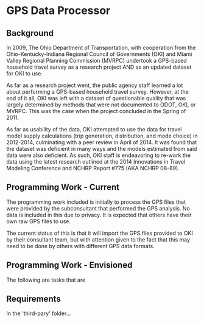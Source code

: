 GPS Data Processor
==================

Background
----------
In 2009, The Ohio Department of Transportation, with cooperation from the Ohio-Kentucky-Indiana Regional Council of Governments (OKI) and Miami Valley Regional Planning Commission (MVRPC) undertook a GPS-based household travel survey as a research project AND as an updated dataset for OKI to use.

As far as a research project went, the public agency staff learned a lot about performing a GPS-based household travel survey.  However, at the end of it all, OKI was left with a dataset of questionable quality that was largely determined by methods that were not documented to ODOT, OKI, or MVRPC.  This was the case when the project concluded in the Spring of 2011.

As far as usability of the data, OKI attempted to use the data for travel model supply calculations (trip generation, distribution, and mode choice) in 2012-2014, culminating with a peer review in April of 2014.  It was found that the dataset was deficient in many ways and the models estimated from said data were also deficient.  As such, OKI staff is endeavoring to re-work the data using the latest research outlined at the 2014 Innovations in Travel Modeling Conference and NCHRP Report #775 (AKA NCHRP 08-89).

Programming Work - Current
--------------------------

The programming work included is initially to process the GPS files that were provided by the subconsultant that performed the GPS analysis.  No data is included in this due to privacy.  It is expected that others have their own raw GPS files to use.

The current status of this is that it will import the GPS files provided to OKI by their consultant team, but with attention given to the fact that this may need to be done by others with different GPS data formats.

Programming Work - Envisioned
-----------------------------

The following are tasks that are 

Requirements
-------------

In the 'third-pary' folder...